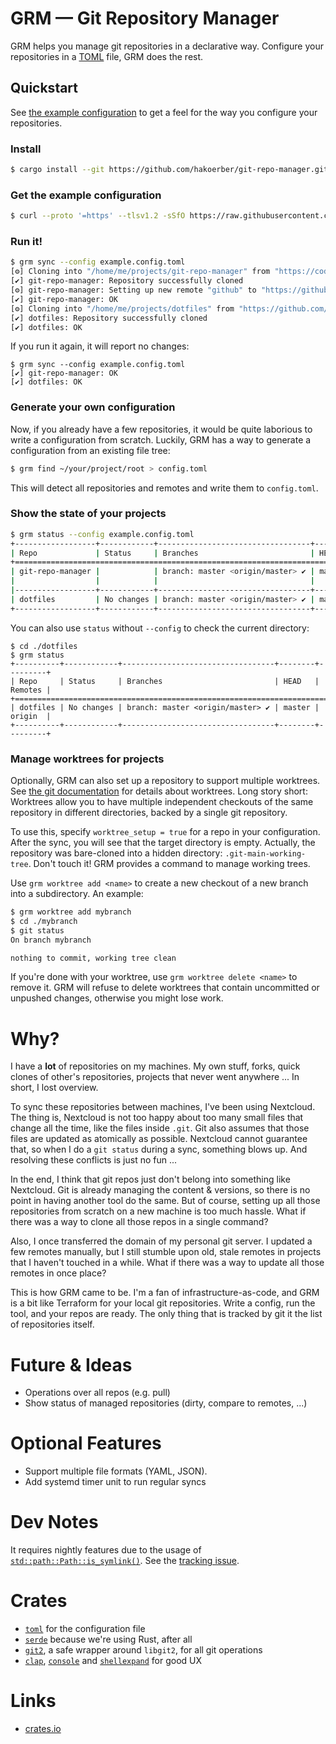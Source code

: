 # GRM — Git Repository Manager

GRM helps you manage git repositories in a declarative way. Configure your
repositories in a [TOML](https://toml.io/) file, GRM does the rest.

## Quickstart

See [the example configuration](example.config.toml) to get a feel for the way
you configure your repositories.

### Install

```bash
$ cargo install --git https://github.com/hakoerber/git-repo-manager.git --branch master
```

### Get the example configuration

```bash
$ curl --proto '=https' --tlsv1.2 -sSfO https://raw.githubusercontent.com/hakoerber/git-repo-manager/master/example.config.toml
```

### Run it!

```bash
$ grm sync --config example.config.toml
[⚙] Cloning into "/home/me/projects/git-repo-manager" from "https://code.hkoerber.de/hannes/git-repo-manager.git"
[✔] git-repo-manager: Repository successfully cloned
[⚙] git-repo-manager: Setting up new remote "github" to "https://github.com/hakoerber/git-repo-manager.git"
[✔] git-repo-manager: OK
[⚙] Cloning into "/home/me/projects/dotfiles" from "https://github.com/hakoerber/dotfiles.git"
[✔] dotfiles: Repository successfully cloned
[✔] dotfiles: OK
```

If you run it again, it will report no changes:

```
$ grm sync --config example.config.toml
[✔] git-repo-manager: OK
[✔] dotfiles: OK
```

### Generate your own configuration

Now, if you already have a few repositories, it would be quite laborious to write
a configuration from scratch. Luckily, GRM has a way to generate a configuration
from an existing file tree:

```bash
$ grm find ~/your/project/root > config.toml
```

This will detect all repositories and remotes and write them to `config.toml`.

### Show the state of your projects

```bash
$ grm status --config example.config.toml
+------------------+------------+----------------------------------+--------+---------+
| Repo             | Status     | Branches                         | HEAD   | Remotes |
+=====================================================================================+
| git-repo-manager |            | branch: master <origin/master> ✔ | master | github  |
|                  |            |                                  |        | origin  |
|------------------+------------+----------------------------------+--------+---------|
| dotfiles         | No changes | branch: master <origin/master> ✔ | master | origin  |
+------------------+------------+----------------------------------+--------+---------+
```

You can also use `status` without `--config` to check the current directory:

```
$ cd ./dotfiles
$ grm status
+----------+------------+----------------------------------+--------+---------+
| Repo     | Status     | Branches                         | HEAD   | Remotes |
+=============================================================================+
| dotfiles | No changes | branch: master <origin/master> ✔ | master | origin  |
+----------+------------+----------------------------------+--------+---------+
```

### Manage worktrees for projects

Optionally, GRM can also set up a repository to support multiple worktrees. See
[the git documentation](https://git-scm.com/docs/git-worktree) for details about
worktrees. Long story short: Worktrees allow you to have multiple independent
checkouts of the same repository in different directories, backed by a single
git repository.

To use this, specify `worktree_setup = true` for a repo in your configuration.
After the sync, you will see that the target directory is empty. Actually, the
repository was bare-cloned into a hidden directory: `.git-main-working-tree`.
Don't touch it! GRM provides a command to manage working trees.

Use `grm worktree add <name>` to create a new checkout of a new branch into
a subdirectory. An example:

```bash
$ grm worktree add mybranch
$ cd ./mybranch
$ git status
On branch mybranch

nothing to commit, working tree clean
```

If you're done with your worktree, use `grm worktree delete <name>` to remove it.
GRM will refuse to delete worktrees that contain uncommitted or unpushed changes,
otherwise you might lose work.

# Why?

I have a **lot** of repositories on my machines. My own stuff, forks, quick
clones of other's repositories, projects that never went anywhere ... In short,
I lost overview.

To sync these repositories between machines, I've been using Nextcloud. The thing
is, Nextcloud is not too happy about too many small files that change all the time,
like the files inside `.git`. Git also assumes that those files are updated as
atomically as possible. Nextcloud cannot guarantee that, so when I do a `git status`
during a sync, something blows up. And resolving these conflicts is just no fun ...

In the end, I think that git repos just don't belong into something like Nextcloud.
Git is already managing the content & versions, so there is no point in having
another tool do the same. But of course, setting up all those repositories from
scratch on a new machine is too much hassle. What if there was a way to clone all
those repos in a single command?

Also, I once transferred the domain of my personal git server. I updated a few
remotes manually, but I still stumble upon old, stale remotes in projects that
I haven't touched in a while. What if there was a way to update all those remotes
in once place?

This is how GRM came to be. I'm a fan of infrastructure-as-code, and GRM is a bit
like Terraform for your local git repositories. Write a config, run the tool, and
your repos are ready. The only thing that is tracked by git it the list of
repositories itself.

# Future & Ideas

* Operations over all repos (e.g. pull)
* Show status of managed repositories (dirty, compare to remotes, ...)

# Optional Features

* Support multiple file formats (YAML, JSON).
* Add systemd timer unit to run regular syncs

# Dev Notes

It requires nightly features due to the usage of [`std::path::Path::is_symlink()`](https://doc.rust-lang.org/std/fs/struct.FileType.html#method.is_symlink). See the [tracking issue](https://github.com/rust-lang/rust/issues/85748).

# Crates

* [`toml`](https://docs.rs/toml/) for the configuration file
* [`serde`](https://docs.rs/serde/) because we're using Rust, after all
* [`git2`](https://docs.rs/git2/), a safe wrapper around `libgit2`, for all git operations
* [`clap`](https://docs.rs/clap/), [`console`](https://docs.rs/console/) and [`shellexpand`](https://docs.rs/shellexpand) for good UX

# Links

* [crates.io](https://crates.io/crates/git-repo-manager)
